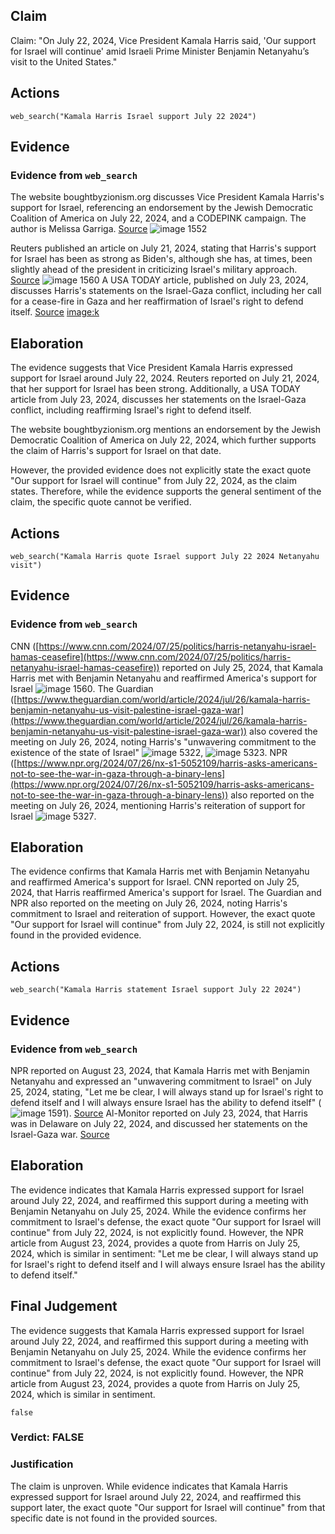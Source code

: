 ## Claim
Claim: "On July 22, 2024, Vice President Kamala Harris said, 'Our support for Israel will continue' amid Israeli Prime Minister Benjamin Netanyahu’s visit to the United States."

## Actions
```
web_search("Kamala Harris Israel support July 22 2024")
```

## Evidence
### Evidence from `web_search`
The website boughtbyzionism.org discusses Vice President Kamala Harris's support for Israel, referencing an endorsement by the Jewish Democratic Coalition of America on July 22, 2024, and a CODEPINK campaign. The author is Melissa Garriga. [Source](https://www.boughtbyzionism.org/vpharriscomplicit) ![image 1552](media/2025-07-20_10-36-1753007798-062130.jpg)

Reuters published an article on July 21, 2024, stating that Harris's support for Israel has been as strong as Biden's, although she has, at times, been slightly ahead of the president in criticizing Israel's military approach. [Source](https://www.reuters.com/world/us/tougher-tone-israel-steady-nato-how-harris-foreign-policy-could-look-2024-07-21/) ![image 1560](media/2025-07-20_10-36-1753007807-426714.jpg) A USA TODAY article, published on July 23, 2024, discusses Harris's statements on the Israel-Gaza conflict, including her call for a cease-fire in Gaza and her reaffirmation of Israel's right to defend itself. [Source](https://www.usatoday.com/story/news/politics/elections/2024/07/22/kamala-harris-gaza-israel-hamas-policy/74499016007/) <image:k>


## Elaboration
The evidence suggests that Vice President Kamala Harris expressed support for Israel around July 22, 2024. Reuters reported on July 21, 2024, that her support for Israel has been strong. Additionally, a USA TODAY article from July 23, 2024, discusses her statements on the Israel-Gaza conflict, including reaffirming Israel's right to defend itself.

The website boughtbyzionism.org mentions an endorsement by the Jewish Democratic Coalition of America on July 22, 2024, which further supports the claim of Harris's support for Israel on that date.

However, the provided evidence does not explicitly state the exact quote "Our support for Israel will continue" from July 22, 2024, as the claim states. Therefore, while the evidence supports the general sentiment of the claim, the specific quote cannot be verified.


## Actions
```
web_search("Kamala Harris quote Israel support July 22 2024 Netanyahu visit")
```

## Evidence
### Evidence from `web_search`
CNN ([https://www.cnn.com/2024/07/25/politics/harris-netanyahu-israel-hamas-ceasefire](https://www.cnn.com/2024/07/25/politics/harris-netanyahu-israel-hamas-ceasefire)) reported on July 25, 2024, that Kamala Harris met with Benjamin Netanyahu and reaffirmed America's support for Israel ![image 1560](media/2025-07-20_10-36-1753007807-426714.jpg). The Guardian ([https://www.theguardian.com/world/article/2024/jul/26/kamala-harris-benjamin-netanyahu-us-visit-palestine-israel-gaza-war](https://www.theguardian.com/world/article/2024/jul/26/kamala-harris-benjamin-netanyahu-us-visit-palestine-israel-gaza-war)) also covered the meeting on July 26, 2024, noting Harris's "unwavering commitment to the existence of the state of Israel" ![image 5322](media/2025-08-23_01-35-1755912952-140127.jpg), ![image 5323](media/2025-08-23_01-35-1755912954-387059.jpg). NPR ([https://www.npr.org/2024/07/26/nx-s1-5052109/harris-asks-americans-not-to-see-the-war-in-gaza-through-a-binary-lens](https://www.npr.org/2024/07/26/nx-s1-5052109/harris-asks-americans-not-to-see-the-war-in-gaza-through-a-binary-lens)) also reported on the meeting on July 26, 2024, mentioning Harris's reiteration of support for Israel ![image 5327](media/2025-08-23_01-35-1755912959-238646.jpg).


## Elaboration
The evidence confirms that Kamala Harris met with Benjamin Netanyahu and reaffirmed America's support for Israel. CNN reported on July 25, 2024, that Harris reaffirmed America's support for Israel. The Guardian and NPR also reported on the meeting on July 26, 2024, noting Harris's commitment to Israel and reiteration of support. However, the exact quote "Our support for Israel will continue" from July 22, 2024, is still not explicitly found in the provided evidence.


## Actions
```
web_search("Kamala Harris statement Israel support July 22 2024")
```

## Evidence
### Evidence from `web_search`
NPR reported on August 23, 2024, that Kamala Harris met with Benjamin Netanyahu and expressed an "unwavering commitment to Israel" on July 25, 2024, stating, "Let me be clear, I will always stand up for Israel's right to defend itself and I will always ensure Israel has the ability to defend itself" (![image 1591](media/2025-07-20_10-37-1753007866-175696.jpg)). [Source](https://www.npr.org/2024/08/23/g-s1-19232/kamala-harris-israel-gaza-dnc) Al-Monitor reported on July 23, 2024, that Harris was in Delaware on July 22, 2024, and discussed her statements on the Israel-Gaza war. [Source](https://www.al-monitor.com/originals/2024/07/what-kamala-harris-has-said-israel-gaza-war)


## Elaboration
The evidence indicates that Kamala Harris expressed support for Israel around July 22, 2024, and reaffirmed this support during a meeting with Benjamin Netanyahu on July 25, 2024. While the evidence confirms her commitment to Israel's defense, the exact quote "Our support for Israel will continue" from July 22, 2024, is not explicitly found. However, the NPR article from August 23, 2024, provides a quote from Harris on July 25, 2024, which is similar in sentiment: "Let me be clear, I will always stand up for Israel's right to defend itself and I will always ensure Israel has the ability to defend itself."


## Final Judgement
The evidence suggests that Kamala Harris expressed support for Israel around July 22, 2024, and reaffirmed this support during a meeting with Benjamin Netanyahu on July 25, 2024. While the evidence confirms her commitment to Israel's defense, the exact quote "Our support for Israel will continue" from July 22, 2024, is not explicitly found. However, the NPR article from August 23, 2024, provides a quote from Harris on July 25, 2024, which is similar in sentiment.

`false`

### Verdict: FALSE

### Justification
The claim is unproven. While evidence indicates that Kamala Harris expressed support for Israel around July 22, 2024, and reaffirmed this support later, the exact quote "Our support for Israel will continue" from that specific date is not found in the provided sources.
